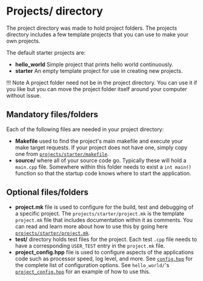 # Projects/ directory
The project directory was made to hold project folders. The projects directory
includes a few template projects that you can use to make your own projects.

The default starter projects are:

- **hello_world** Simple project that prints hello world continuously.
- **starter** An empty template project for use in creating new projects.

!!! Note
    A project folder need not be in the project directory. You can use it if you
    like but you can move the project folder itself around your computer without
    issue.

## Mandatory files/folders

Each of the following files are needed in your project directory:

* **Makefile** used to find the project's main makefile and execute your make
  target requests. If your project does not have one, simply copy one from
  [`projects/starter/makefile`](https://github.com/kammce/SJSU-Dev2/blob/master/projects/starter/makefile).
* **source/** where all of your source code go. Typically these will hold a
  `main.cpp` file. Somewhere within this folder needs to exist a `int main()`
  function so that the startup code knows where to start the application.

## Optional files/folders

* **project.mk** file is used to configure for the build, test and
  debugging of a specific project. The `projects/starter/project.mk` is the
  template `project.mk` file that includes documentation within it as comments.
  You can read and learn more about how to use this by going here
  [`projects/starter/project.mk`](https://github.com/kammce/SJSU-Dev2/blob/master/projects/starter/project.mk).
* **test/** directory holds test files for the project. Each test `.cpp` file
  needs to have a corresponding `USER_TEST` entry in the `project.mk` file.
* **project_config.hpp** file is used to configure aspects of the applications
  code such as processor speed, log level, and more. See
  [`config.hpp`](https://github.com/kammce/SJSU-Dev2/blob/master/library/config.hpp)
  for the complete list of configuration options. See `hello_world/`'s
  [`project_config.hpp`](https://github.com/kammce/SJSU-Dev2/blob/master/projects/hello_world/project_config.hpp)
  for an example of how to use this.

